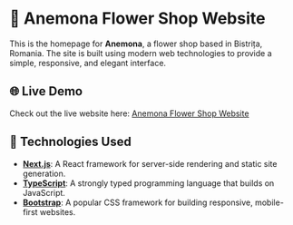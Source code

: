 # 🌸 Anemona Flower Shop Website

This is the homepage for **Anemona**, a flower shop based in Bistrița, Romania. The site is built using modern web technologies to provide a simple, responsive, and elegant interface.

## 🌐 Live Demo

Check out the live website here: [Anemona Flower Shop Website](https://anemona-florarie.ro)

## 🚀 Technologies Used

- **[Next.js](https://nextjs.org/)**: A React framework for server-side rendering and static site generation.
- **[TypeScript](https://www.typescriptlang.org/)**: A strongly typed programming language that builds on JavaScript.
- **[Bootstrap](https://getbootstrap.com/)**: A popular CSS framework for building responsive, mobile-first websites.
